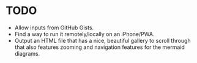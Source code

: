# TODO

- Allow inputs from GitHub Gists.
- Find a way to run it remotely/locally on an iPhone/PWA.
- Output an HTML file that has a nice, beautiful gallery to scroll through that also features zooming and navigation features for the mermaid diagrams.
